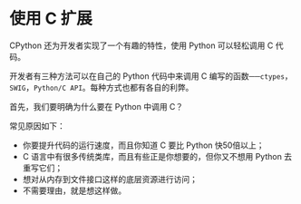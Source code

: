 # 使用 C 扩展

CPython 还为开发者实现了一个有趣的特性，使用 Python 可以轻松调用 C 代码。

开发者有三种方法可以在自己的 Python 代码中来调用 C 编写的函数──```ctypes```，```SWIG```，```Python/C API```。每种方式也都有各自的利弊。

首先，我们要明确为什么要在 Python 中调用 C？

常见原因如下：

- 你要提升代码的运行速度，而且你知道 C 要比 Python 快50倍以上；
- C 语言中有很多传统类库，而且有些正是你想要的，但你又不想用 Python 去重写它们；
- 想对从内存到文件接口这样的底层资源进行访问；
- 不需要理由，就是想这样做。
